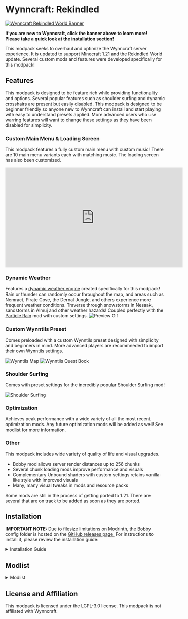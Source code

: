 # Wynncraft: Rekindled
[![Wynncraft Rekindled World Banner][1]][2]

[1]: https://cdn.modrinth.com/data/cached_images/838a9c58769a06b79203a2687415f2e15a856139.webp
[2]:  http://wynncraft.com "Redirect to homepage"

**If you are new to Wynncraft, click the banner above to learn more!**\
**Please take a quick look at the installation section!**

This modpack seeks to overhaul and optimize the Wynncraft server experience. It is updated to support Minecraft 1.21 and the Rekindled World update. Several custom mods and features were developed specifically for this modpack!

## Features

This modpack is designed to be feature rich while providing functionality and options. Several popular features such as shoulder surfing and dynamic crosshairs are present but easily disabled. This modpack is designed to be beginner friendly so anyone new to Wynncraft can install and start playing with easy to understand presets applied. More advanced users who use warring features will want to change these settings as they have been disabled for simplicity.
 
### Custom Main Menu & Loading Screen

This modpack features a fully custom main menu with custom music! There are 10 main menu variants each with matching music. The loading screen has also been customized.

<iframe width="560" height="315" src="https://www.youtube-nocookie.com/embed/KP6yD7GRyTk" title="YouTube video player" frameborder="0" allow="accelerometer; autoplay; clipboard-write; encrypted-media; gyroscope; picture-in-picture; web-share" allowfullscreen></iframe>
 
### Dynamic Weather

Features a [dynamic weather engine](https://modrinth.com/mod/wynncraft-dynamic-weather) created specifically for this modpack! Rain or thunder can randomly occur throughout the map, and areas such as Nemract, Pirate Cove, the Dernal Jungle, and others experience more frequent weather conditions. Traverse through snowstorms in Nesaak, sandstorms in Almuj and other weather hazards! Coupled perfectly with the [Particle Rain](https://modrinth.com/mod/particle-rain) mod with custom settings.
![Preview Gif](https://drive.google.com/drive-viewer/AKGpihZe-LZ_LIkfoXnYZ-l0xD05g-kje4CY40NTSyncBlf_N3RhDEkcoy90wt18-9xJTyaaUsQ28vDgH-uMMGsCuG2Rwo3a3WwITl0=s2560)


### Custom Wynntils Preset

Comes preloaded with a custom Wynntils preset designed with simplicity and beginners in mind. More advanced players are recommneded to import their own Wynntils settings.

![Wynntils Map](https://cdn.modrinth.com/data/cached_images/72a1c3b9d4decc3099276ef73a345e84e3d490eb.jpeg)
![Wynntils Quest Book](https://cdn.modrinth.com/data/cached_images/761feff2f647833da3f65c2a8dc89303720bb831.png)

### Shoulder Surfing

Comes with preset settings for the incredibly popular Shoulder Surfing mod!

![Shoulder Surfing](https://drive.google.com/drive-viewer/AKGpihYg_AbS6qYy5cCoiim5asxGG1l8GfqHA910TG2dqu3SM11jl4tGofgV7gRZIoO2UgZ20zADs1OMH36B2-mCeeUpRlGVNh5Y-Mg=s2560)

### Optimization

Achieves peak performance with a wide variety of all the most recent optimization mods. Any future optimization mods will be added as well! See modlist for more information.

### Other

This modpack includes wide variety of quality of life and visual upgrades.
- Bobby mod allows server render distances up to 256 chunks
- Several chunk loading mods improve performance and visuals
- Complementary Unbound shaders with custom settings retains vanilla-like style with improved visuals
- Many, many visual tweaks in mods and resource packs

Some mods are still in the process of getting ported to 1.21. There are several that are on track to be added as soon as they are ported.

## Installation

**IMPORTANT NOTE:** Due to filesize limitations on Modrinth, the Bobby config folder is hosted on the [GitHub releases page.](https://github.com/elijahjibben/wynncraft-rekindled-modpack/releases) For instructions to install it, please review the installation guide:

<details>
<summary>Installation Guide</summary>

# Step One: Download the Modpack
There are three easy ways to download the modpack: The Modrinth app, Prism Launcher, Manually (Minecraft Launcher)

## Modrinth App
1. Download the [Modrinth App](https://modrinth.com/app) and sign in with your Microsoft/Minecraft account.
2. Press the Browse button and search for Wynncraft: Rekindled.
3. Install the modpack.
4. Navigate to the modpack's [GitHub Releases](https://github.com/elijahjibben/wynncraft-rekindled-modpack/releases) panel.
5. Download the file "bobby.zip". This allows you to increase your render distance beyond the server limit of 9 chunks.
6. Navigate to the Modrinth App's Library panel, and select Wynncraft: Rekindled -> Folder.
7. Follow Step Two to install the bobby configuration.

## Prism Launcher
1. Download [Prism Launcer](https://prismlauncher.org/) and sign in with your Microsoft/Minecraft account.
2. Download the .zip version of the modpack from the [GitHub Releases](https://github.com/elijahjibben/wynncraft-rekindled-modpack/releases) panel.
3. Drag and drop into the Prism Launcher menu.
4. Select "Ok"
5. Right click -> Rename if desired
6. Launch the game and follow Step Three.

## Manually (Minecraft Launcher)
1. Download the .zip version of the modpack from the [GitHub Releases](https://github.com/elijahjibben/wynncraft-rekindled-modpack/releases) panel.
2. Download the [Fabric Installer](https://fabricmc.net/use/installer/) and install for Minecraft 1.21, Loader Version 1.60.0.
3. Copy the .minecraft folder from the zip file to any location (Roaming recommended)
4. Rename the folder (.wynncraft recommended)
5. Open the Minecraft Launcher
6. Select Minecraft: Java Edition on the left panel
7. Select Installations -> New Installation
8. Select the custom game directory, and set version to the fabric-loader
9. Optional: Set Java arguments from -Xmx2G to higher to allocate more RAM
10. Optional: Download this pack icon to change the instance icon!\
[Rekindled Pack Icon](https://cdn.modrinth.com/data/cached_images/fd52f8703f66b28b37c2b1d782c1584ad4d90973.png)
11. Launch the game and follow Step Three.

# Step Two: Bobby Install
Extract the bobby file into the instance folder. Ensure the file is named:
```
.bobby
```
and contains a folder named:
```
play.wynncraft.com
```
It should look like this:\
![Bobby File Demonstration](https://cdn.modrinth.com/data/cached_images/471bf9ce4475b682f3028b6452bb3486396892de.gif)

# Step Three: Configurations
1. Bobby Update
As soon as you are in a world, type the following command into chat:
```
/bobby upgrade
```
This command is required to make bobby register the chunks saved in the instance directory.\
2. Configure Keybinds and Settings
Take a look through the keybinds menu! I recommend at least changing the "Cast 1-4 Spell" keybinds to suit your mouse/keyboard.\
Look at the Video Settings to suit your computer's performance.

</details>

## Modlist


<details>
<summary>Modlist</summary>

- [No Resource Pack Warnings](https://modrinth.com/mod/6xKUDQcB)
- [Chunks Fade In](https://modrinth.com/mod/JaNmzvA8)
- [Custom Splash Screen](https://modrinth.com/mod/BwFQLeCh)
- [Tiny Item Animations](https://modrinth.com/mod/wMkevcSR)
- [MixinTrace](https://modrinth.com/mod/sGmHWmeL)
- [FancyMenu](https://modrinth.com/mod/Wq5SjeWM)
- [Forge Config API Port](https://modrinth.com/mod/ohNO6lps)
- [Fabric Language Kotlin](https://modrinth.com/mod/Ha28R6CL)
- [Particle Rain](https://modrinth.com/mod/nrikgvxm)
- [Sodium Extra](https://modrinth.com/mod/PtjYWJkn)
- [Lithium](https://modrinth.com/mod/gvQqBUqZ)
- [Remove Hud But Not Hand!](https://modrinth.com/mod/MiPOIx6b)
- [Entity Model Features](https://modrinth.com/mod/4I1XuqiY)
- [Dynamic Crosshair](https://modrinth.com/mod/ZcR9weSm)
- [Shoulder Surfing Reloaded](https://modrinth.com/mod/kepjj2sy)
- [ClickThrough](https://modrinth.com/mod/ERHOxvaH)
- [Wakes](https://modrinth.com/mod/dlNu0RQY)
- [Debugify](https://modrinth.com/mod/QwxR6Gcd)
- [Mod Menu](https://modrinth.com/mod/mOgUt4GM)
- [YDM's Weapon Master](https://modrinth.com/mod/qi1sj2da)
- [Cull Particles](https://modrinth.com/mod/Cya14nsC)
- [Falling Leaves](https://modrinth.com/mod/WhbRG4iK)
- [More Culling](https://modrinth.com/mod/51shyZVL)
- [3d-Skin-Layers](https://modrinth.com/mod/zV5r3pPn)
- [Wynntils](https://modrinth.com/mod/dU5Gb9Ab)
- [EntityCulling](https://modrinth.com/mod/NNAgCjsB)
- [ClientSideNoteblocks](https://modrinth.com/mod/flmhXQgb)
- [Searchables](https://modrinth.com/mod/fuuu3xnx)
- [More Chat History](https://modrinth.com/mod/8qkXwOnk)
- [AmbientSounds](https://modrinth.com/mod/fM515JnW)
- [Server Pack Unlocker](https://modrinth.com/mod/PiuygVWJ)
- [FerriteCore](https://modrinth.com/mod/uXXizFIs)
- [Zoomify](https://modrinth.com/mod/w7ThoJFB)
- [Cloth Config v15](https://modrinth.com/mod/9s6osm5g)
- [Entity Texture Features](https://modrinth.com/mod/BVzZfTc1)
- [Melody](https://modrinth.com/mod/CVT4pFB2)
- [Sodium](https://modrinth.com/mod/AANobbMI)
- [Visuality](https://modrinth.com/mod/rI0hvYcd)
- [Barriers Don't Block Rain](https://modrinth.com/mod/fwmKUI9s)
- [Fabric API](https://modrinth.com/mod/P7dR8mSH)
- [Indium](https://modrinth.com/mod/Orvt0mRa)
- [fuy.gg](https://modrinth.com/mod/EMQzFaJ1)
- [ImmediatelyFast](https://modrinth.com/mod/5ZwdcRci)
- [Cubes Without Borders](https://modrinth.com/mod/ETlrkaYF)
- [Controlify](https://modrinth.com/mod/DOUdJVEm)
- [Krypton](https://modrinth.com/mod/fQEb0iXm)
- [Bobby](https://modrinth.com/mod/M08ruV16)
- [Architectury](https://modrinth.com/mod/lhGA9TYQ)
- [Concurrent Chunk Management Engine](https://modrinth.com/mod/VSNURh3q)
- [NotEnoughAnimations](https://modrinth.com/mod/MPCX6s5C)
- [Blur+ (Fabric)](https://modrinth.com/mod/NK39zBp2)
- [Animatica](https://modrinth.com/mod/PRN43VSY)
- [Continuity](https://modrinth.com/mod/1IjD5062)
- [Reese's Sodium Options](https://modrinth.com/mod/Bh37bMuy)
- [Enhanced Block Entities](https://modrinth.com/mod/OVuFYfre)
- [Iris](https://modrinth.com/mod/YL57xq9U)
- [Better Beds](https://modrinth.com/mod/kKwy3HU9)
- [Video Tape](https://modrinth.com/mod/LVTZtqlk)
- [BetterF3](https://modrinth.com/mod/8shC1gFX)
- [Nvidium](https://modrinth.com/mod/SfMw2IZN)
- [Wynncraft Dynamic Weather](https://modrinth.com/project/wynncraft-dynamic-weather)
- [YetAnotherConfigLib](https://modrinth.com/mod/1eAoo2KR)
- [Konkrete](https://modrinth.com/mod/J81TRJWm)
- [WaveyCapes](https://modrinth.com/mod/kYuIpRLv)
- [Chat Heads](https://modrinth.com/mod/Wb5oqrBJ)
- [CreativeCore](https://modrinth.com/mod/OsZiaDHq)
- [ModernFix](https://modrinth.com/mod/nmDcB62a)
- [Controlling](https://modrinth.com/mod/xv94TkTM)
- [Dynamic FPS](https://modrinth.com/mod/LQ3K71Q1)

</details>

## License and Affiliation
This modpack is licensed under the LGPL-3.0 license. This modpack is not affiliated with Wynncraft.
